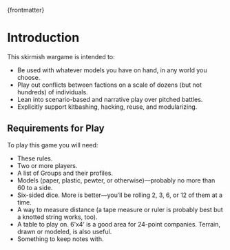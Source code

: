 {frontmatter}

# Introduction

This skirmish wargame is intended to:

* Be used with whatever models you have on hand, in any world you choose.
* Play out conflicts between factions on a scale of dozens (but not hundreds) of individuals.
* Lean into scenario-based and narrative play over pitched battles.
* Explicitly support kitbashing, hacking, reuse, and modularizing.

## Requirements for Play

To play this game you will need:

* These rules.
* Two or more players.
* A list of Groups and their profiles.
* Models (paper, plastic, pewter, or otherwise)—probably no more than 60 to a side.
* Six-sided dice. More is better—you’ll be rolling 2, 3, 6, or 12 of them at a time.
* A way to measure distance (a tape measure or ruler is probably best but a knotted string works, too).
* A table to play on. 6’x4’ is a good area for 24-point companies. Terrain, drawn or modeled, is also useful.
* Something to keep notes with.
